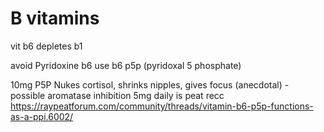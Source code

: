 # B vitamins
vit b6 depletes b1

avoid Pyridoxine b6
use b6 p5p (pyridoxal 5 phosphate)

10mg P5P Nukes cortisol, shrinks nipples, gives focus (anecdotal) - possible aromatase inhibition
5mg daily is peat recc
https://raypeatforum.com/community/threads/vitamin-b6-p5p-functions-as-a-ppi.6002/
